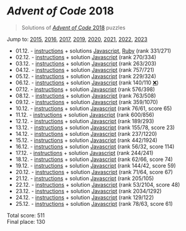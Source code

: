 # *Advent of Code* 2018
> Solutions of [*Advent of Code* 2018](http://adventofcode.com/2018/) puzzles

Jump to: [2015](../2015), [2016](../2016), [2017](../2017), [2019](../2019), [2020](../2020), [2021](../2021), [2022](../2022), [2023](../2023)

* 01.12. - [instructions](http://adventofcode.com/2018/day/1) + solutions [Javascript](./01.js), [Ruby](./01.rb) (rank 331/271)
* 02.12. - [instructions](http://adventofcode.com/2018/day/2) + solution [Javascript](./02.js) (rank 270/334)
* 03.12. - [instructions](http://adventofcode.com/2018/day/3) + solution [Javascript](./03.js) (rank 263/203)
* 04.12. - [instructions](http://adventofcode.com/2018/day/4) + solution [Javascript](./04.js) (rank 757/721)
* 05.12. - [instructions](http://adventofcode.com/2018/day/5) + solution [Javascript](./05.js) (rank 229/324)
* 06.12. - [instructions](http://adventofcode.com/2018/day/6) + solution [Javascript](./06.js) (rank 140/110 [❌](https://www.reddit.com/r/adventofcode/comments/a3kr4r/2018_day_6_solutions/eb76843/))
* 07.12. - [instructions](http://adventofcode.com/2018/day/7) + solution [Javascript](./07.js) (rank 576/398)
* 08.12. - [instructions](http://adventofcode.com/2018/day/8) + solution [Javascript](./08.js) (rank 763/508)
* 09.12. - [instructions](http://adventofcode.com/2018/day/9) + solution [Javascript](./09.js) (rank 359/1070)
* 10.12. - [instructions](http://adventofcode.com/2018/day/10) + solution [Javascript](./10.js) (rank 76/61, score 65)
* 11.12. - [instructions](http://adventofcode.com/2018/day/11) + solution [Javascript](./11.js) (rank 600/856)
* 12.12. - [instructions](http://adventofcode.com/2018/day/12) + solution [Javascript](./12.js) (rank 189/293)
* 13.12. - [instructions](http://adventofcode.com/2018/day/13) + solution [Javascript](./13.js) (rank 155/78, score 23)
* 14.12. - [instructions](http://adventofcode.com/2018/day/14) + solution [Javascript](./14.js) (rank 237/1220)
* 15.12. - [instructions](http://adventofcode.com/2018/day/15) + solution [Javascript](./15.js) (rank 442/1924)
* 16.12. - [instructions](http://adventofcode.com/2018/day/16) + solution [Javascript](./16.js) (rank 56/32, score 114)
* 17.12. - [instructions](http://adventofcode.com/2018/day/17) + solution [Javascript](./17.js) (rank 244/241)
* 18.12. - [instructions](http://adventofcode.com/2018/day/18) + solution [Javascript](./18.js) (rank 62/66, score 74)
* 19.12. - [instructions](http://adventofcode.com/2018/day/19) + solution [Javascript](./19.js) (rank 144/42, score 59)
* 20.12. - [instructions](http://adventofcode.com/2018/day/20) + solution [Javascript](./20.js) (rank 71/64, score 67)
* 21.12. - [instructions](http://adventofcode.com/2018/day/21) + solution [Javascript](./21.js) (rank 205/105)
* 22.12. - [instructions](http://adventofcode.com/2018/day/22) + solution [Javascript](./22.js) (rank 53/2104, score 48)
* 23.12. - [instructions](http://adventofcode.com/2018/day/23) + solution [Javascript](./23.js) (rank 2034/1292)
* 24.12. - [instructions](http://adventofcode.com/2018/day/24) + solution [Javascript](./24.js) (rank 129/122)
* 25.12. - [instructions](http://adventofcode.com/2018/day/25) + solution [Javascript](./25.js) (rank 78/63, score 61)

Total score: 511  
Final place: 130
